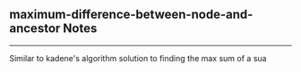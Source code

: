 <h2>maximum-difference-between-node-and-ancestor Notes</h2><hr>Similar to kadene's algorithm solution to finding the max sum of a sua